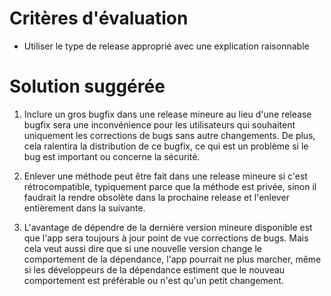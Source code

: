 # Critères d'évaluation

- Utiliser le type de release approprié avec une explication raisonnable

# Solution suggérée

1. Inclure un gros bugfix dans une release mineure au lieu d'une release bugfix sera une inconvénience pour les utilisateurs
   qui souhaitent uniquement les corrections de bugs sans autre changements.
   De plus, cela ralentira la distribution de ce bugfix, ce qui est un problème si le bug est important ou concerne la sécurité.

2. Enlever une méthode peut être fait dans une release mineure si c'est rétrocompatible, typiquement parce que la méthode est privée,
   sinon il faudrait la rendre obsolète dans la prochaine release et l'enlever entièrement dans la suivante.

3. L'avantage de dépendre de la dernière version mineure disponible est que l'app sera toujours à jour point de vue corrections de bugs.
   Mais cela veut aussi dire que si une nouvelle version change le comportement de la dépendance, l'app pourrait ne plus marcher,
   même si les développeurs de la dépendance estiment que le nouveau comportement est préférable ou n'est qu'un petit changement.
